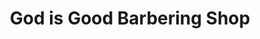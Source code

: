 ---
title: "God is Good Barbering Shop"
url: /accra/god-is-good-barbering-shop/
shop: hairdresser
---